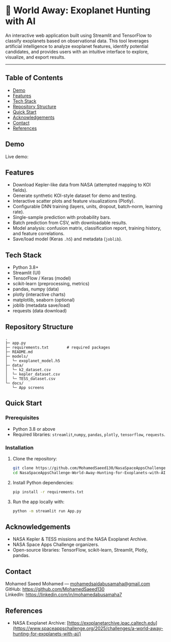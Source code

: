 # 🌌 World Away: Exoplanet Hunting with AI
An interactive web application built using Streamlit and TensorFlow to classify exoplanets based on observational data. This tool leverages artificial intelligence to analyze exoplanet features, identify potential candidates, and provides users with an intuitive interface to explore, visualize, and export results.

---
## Table of Contents
- [Demo](#demo)
- [Features](#features)
- [Tech Stack](#tech-stack)
- [Repository Structure](#repository-structure)
- [Quick Start](#quick-start)
- [Acknowledgements](#acknowledgements)
- [Contact](#contact)
- [References](#references)

## Demo
Live demo: <link-to-deployed-app>

## Features
- Download Kepler-like data from NASA (attempted mapping to KOI fields).
- Generate synthetic KOI-style dataset for demo and testing.
- Interactive scatter plots and feature visualizations (Plotly).
- Configurable DNN training (layers, units, dropout, batch-norm, learning rate).
- Single-sample prediction with probability bars.
- Batch prediction from CSV, with downloadable results.
- Model analysis: confusion matrix, classification report, training history, and feature correlations.
- Save/load model (Keras `.h5`) and metadata (`joblib`).
## Tech Stack
- Python 3.8+
- Streamlit (UI)
- TensorFlow / Keras (model)
- scikit-learn (preprocessing, metrics)
- pandas, numpy (data)
- plotly (interactive charts)
- matplotlib, seaborn (optional)
- joblib (metadata save/load)
- requests (data download)
## Repository Structure

```
.
├─ app.py                  
├─ requirements.txt        # required packages
├─ README.md
├─ models/
│  └─ exoplanet_model.h5 
├─ data/
│  └─ k2_dataset.csv
│  └─ kepler_dataset.csv
│  └─ TESS_dataset.csv
└─ docs/
   └─ App screens

```
## Quick Start
### Prerequisites
- Python 3.8 or above
- Required libraries: `streamlit`,`numpy`, `pandas`, `plotly`, `tensorflow`, `requests`.

### Installation
1. Clone the repository:
   ```bash
   git clone https://github.com/MohamedSaeed130/NasaSpaceAppsChallenge-World-Away-Hunting-for-Exoplanets-with-AI.git
   cd NasaSpaceAppsChallenge-World-Away-Hunting-for-Exoplanets-with-AI
2. Install Python dependencies:
   ```bash
   pip install -r requirements.txt
3. Run the app locally with:
   ```bash
   python -m streamlit run App.py

## Acknowledgements

- NASA Kepler & TESS missions and the NASA Exoplanet Archive.
- NASA Space Apps Challenge organizers.
- Open-source libraries: TensorFlow, scikit-learn, Streamlit, Plotly, pandas.

## Contact

Mohamed Saeed Mohamed — mohamedsaidabusamaha@gmail.com  
GitHub: https://github.com/MohamedSaeed130  
LinkedIn: https://linkedin.com/in/mohamedabusamaha7


## References
- NASA Exoplanet Archive: [https://exoplanetarchive.ipac.caltech.edu](https://www.spaceappschallenge.org/2025/challenges/a-world-away-hunting-for-exoplanets-with-ai/)

   



